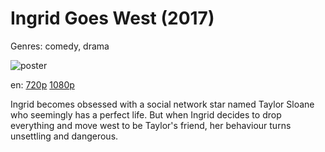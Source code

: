# Ingrid Goes West (2017)

Genres: comedy, drama

![poster](http://image.tmdb.org/t/p/w500/3LEyW11onDltXHo0L1X23j9Nnvg.jpg)

en:
  [720p](magnet:?xt=urn:btih:E117A61DDB78841934C7C9A56BF0128BD40E3920&tr=udp://glotorrents.pw:6969/announce&tr=udp://tracker.opentrackr.org:1337/announce&tr=udp://torrent.gresille.org:80/announce&tr=udp://tracker.openbittorrent.com:80&tr=udp://tracker.coppersurfer.tk:6969&tr=udp://tracker.leechers-paradise.org:6969&tr=udp://p4p.arenabg.ch:1337&tr=udp://tracker.internetwarriors.net:1337)
  [1080p](magnet:?xt=urn:btih:3ADDBCEE4338739024681D6B989B230BABC7C5AD&tr=udp://glotorrents.pw:6969/announce&tr=udp://tracker.opentrackr.org:1337/announce&tr=udp://torrent.gresille.org:80/announce&tr=udp://tracker.openbittorrent.com:80&tr=udp://tracker.coppersurfer.tk:6969&tr=udp://tracker.leechers-paradise.org:6969&tr=udp://p4p.arenabg.ch:1337&tr=udp://tracker.internetwarriors.net:1337)
  


Ingrid becomes obsessed with a social network star named Taylor Sloane who seemingly has a perfect life. But when Ingrid decides to drop everything and move west to be Taylor's friend, her behaviour turns unsettling and dangerous.